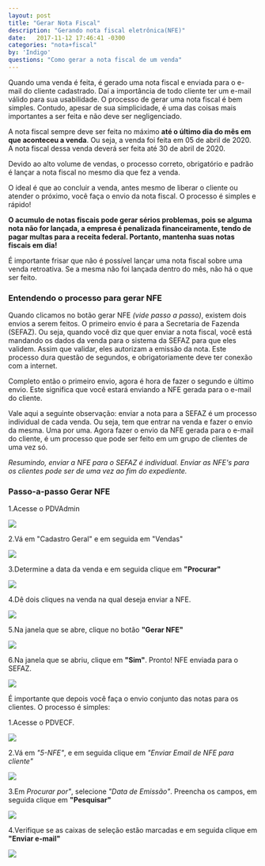 ```yaml
---
layout: post
title: "Gerar Nota Fiscal"
description: "Gerando nota fiscal eletrônica(NFE)"
date:   2017-11-12 17:46:41 -0300
categories: "nota+fiscal"
by: 'Indigo'
questions: "Como gerar a nota fiscal de um venda"
---
```


Quando uma venda é feita, é gerado uma nota fiscal e enviada para o e-mail do cliente cadastrado. Daí a importância de todo cliente ter um e-mail válido para sua usabilidade.
O processo de gerar uma nota fiscal é bem simples. Contudo, apesar de sua simplicidade, é uma das coisas mais importantes a ser feita e não deve ser negligenciado.

A nota fiscal sempre deve ser feita no máximo **até o último dia do mês em que aconteceu a venda**.
Ou seja, a venda foi feita em 05 de abril de 2020. A nota fiscal dessa venda deverá ser feita até 30 de abril de 2020.

Devido ao alto volume de vendas, o processo correto, obrigatório e padrão é lançar a nota fiscal no mesmo dia que fez a venda.

O ideal é que ao concluir a venda, antes mesmo de liberar o cliente ou atender o próximo, você faça o envio da nota fiscal. O processo é simples e rápido!

**O acumulo de notas fiscais pode gerar sérios problemas, pois se alguma nota não for lançada, a empresa é penalizada financeiramente, tendo de pagar multas para a receita federal. Portanto, mantenha suas notas fiscais em dia!**

É importante frisar que não é possível lançar uma nota fiscal sobre uma venda retroativa. Se a mesma não foi lançada dentro do mês, não há o que ser feito.

### Entendendo o processo para gerar NFE


Quando clicamos no botão gerar NFE *(vide passo a passo)*, existem dois envios a serem feitos.
O primeiro envio é para a Secretaria de Fazenda (SEFAZ). Ou seja, quando você diz que quer enviar a nota fiscal, você está mandando os dados da venda para o sistema da SEFAZ para que eles validem.
Assim que validar, eles autorizam a emissão da nota.
Este processo dura questão de segundos, e obrigatoriamente deve ter conexão com a internet.

Completo então o primeiro envio, agora é hora de fazer o segundo e último envio. Este significa que você estará enviando a NFE gerada para o e-mail do cliente.

Vale aqui a seguinte observação: enviar a nota para a SEFAZ é um processo individual de cada venda. Ou seja, tem que entrar na venda e fazer o envio da mesma. Uma por uma. Agora fazer o envio da NFE gerada para o e-mail do cliente, é um processo que pode ser feito em um grupo de clientes de uma vez só.

*Resumindo, enviar a NFE para o SEFAZ é individual. Enviar as NFE's para os clientes pode ser de uma vez ao fim do expediente.*

### Passo-a-passo Gerar NFE


1.Acesse o PDVAdmin

  ![]({{site.baseurl}}/assets/img/notasfiscais/-01/01.png)

2.Vá em "Cadastro Geral" e em seguida em "Vendas"

  ![]({{site.baseurl}}/assets/img/notasfiscais/-01/02.png)

3.Determine a data da venda e em seguida clique em **"Procurar"**

  ![]({{site.baseurl}}/assets/img/notasfiscais/-01/03.gif)

4.Dê dois cliques na venda na qual deseja enviar a NFE.

  ![]({{site.baseurl}}/assets/img/notasfiscais/-01/05.png)

5.Na janela que se abre, clique no botão **"Gerar NFE"**

  ![]({{site.baseurl}}/assets/img/notasfiscais/-01/06.gif)

6.Na janela que se abriu, clique em **"Sim"**. Pronto! NFE enviada para o SEFAZ.

  ![]({{site.baseurl}}/assets/img/notasfiscais/-01/07.png)

É importante que depois você faça o envio conjunto das notas para os clientes. O processo é simples:

1.Acesse o PDVECF.

  ![]({{site.baseurl}}/assets/img/notasfiscais/-01/08.png)

2.Vá em *"5-NFE"*, e em seguida clique em *"Enviar Email de NFE para cliente"*

  ![]({{site.baseurl}}/assets/img/notasfiscais/-01/09.png)

3.Em *Procurar por"*, selecione *"Data de Emissão"*. Preencha os campos, em seguida clique em **"Pesquisar"**

  ![]({{site.baseurl}}/assets/img/notasfiscais/-01/10.gif)

4.Verifique se as caixas de seleção estão marcadas e em seguida clique em **"Enviar e-mail"**

  ![]({{site.baseurl}}/assets/img/notasfiscais/-01/11.gif)
